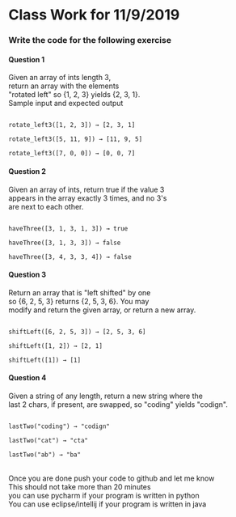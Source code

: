 # Class Work for 11/9/2019
### Write the code for the following exercise
#### Question 1 
Given an array of ints length 3, <br />
return an array with the elements <br />
"rotated left" so {1, 2, 3} yields {2, 3, 1}.<br />
Sample input and expected output <br />

<code>
rotate_left3([1, 2, 3]) → [2, 3, 1] <br />
rotate_left3([5, 11, 9]) → [11, 9, 5] <br />
rotate_left3([7, 0, 0]) → [0, 0, 7]
</code>

#### Question 2
Given an array of ints, return true if the value 3 <br />
appears in the array exactly 3 times, and no 3's <br />
are next to each other. <br />

<code>
haveThree([3, 1, 3, 1, 3]) → true <br />
haveThree([3, 1, 3, 3]) → false <br />
haveThree([3, 4, 3, 3, 4]) → false
</code>

#### Question 3
Return an array that is "left shifted" by one <br />
 so {6, 2, 5, 3} returns {2, 5, 3, 6}. You may <br />
 modify and return the given array, or return a new array. <br />
 
 <code>
shiftLeft([6, 2, 5, 3]) → [2, 5, 3, 6] <br />
shiftLeft([1, 2]) → [2, 1] <br />
shiftLeft([1]) → [1]
</code>

#### Question 4

Given a string of any length, return a new string where the <br />
last 2 chars, if present, are swapped, so "coding" yields "codign".<br />

<code>
lastTwo("coding") → "codign" <br />
lastTwo("cat") → "cta" <br />
lastTwo("ab") → "ba" <br />
</code>

<br />
Once you are done push your code to github and let me know <br />
This should not take more than 20 minutes <br />
you can use pycharm if your program is written in python <br />
You can use eclipse/intellij if your program is written in java
